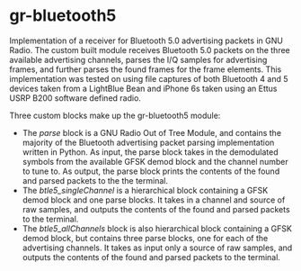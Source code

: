 # gr-bluetooth5

Implementation of a receiver for Bluetooth 5.0 advertising packets in GNU Radio. The custom built module receives Bluetooth 5.0 packets on the three available advertising channels, parses the I/Q samples for advertising frames, and further parses the found frames for the frame elements. This implementation was tested on using file captures of both Bluetooth 4 and 5 devices taken from a LightBlue Bean and iPhone 6s taken using an Ettus USRP B200 software defined radio.

Three custom blocks make up the gr-bluetooth5 module:
 - The *parse* block  is  a  GNU  Radio  Out  of  Tree  Module,  and  contains  the  majority  of  the  Bluetooth
advertising packet parsing implementation written in Python. As input, the parse block takes in the demodulated symbols from the available GFSK demod block and the channel number to tune to. As output, the parse block prints the contents of the found and parsed packets to the the terminal.
 - The *btle5_singleChannel* is a hierarchical  block  containing  a GFSK demod block and one parse blocks. It takes in a channel and source of raw samples, and outputs the contents of the found and parsed packets to the terminal.
  - The *btle5_allChannels* block is also hierarchical  block  containing  a GFSK demod block, but contains three parse blocks, one for each of the advertising channels. It takes as input only a source of raw samples, and outputs the contents of the found and parsed packets to the terminal.
  
